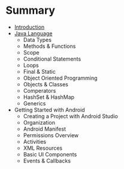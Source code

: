 # Summary

* [Introduction](README.md)
* [Java Language](chapter1.md)
   * Data Types
   * Methods & Functions
   * Scope
   * Conditional Statements
   * Loops
   * Final & Static
   * Object Oriented Programming
   * Objects & Classes
   * Comperators
   * HashSet & HashMap
   * Generics
* Getting Started with Android
   * Creating a Project with Android Studio
   * Organization
   * Android Manifest
   * Permissions Overview
   * Activities
   * XML Resources
   * Basic UI Components
   * Events & Callbacks

